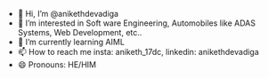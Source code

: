 - 👋 Hi, I’m @anikethdevadiga
- 👀 I’m interested in Soft ware Engineering, Automobiles like ADAS Systems, Web Development, etc..
- 🌱 I’m currently learning AIML
- 📫 How to reach me insta: aniketh_17dc, linkedin: anikethdevadiga
- 😄 Pronouns: HE/HIM

<!---
anikethdevadiga/anikethdevadiga is a ✨ special ✨ repository because its `README.md` (this file) appears on your GitHub profile.
You can click the Preview link to take a look at your changes.
--->
